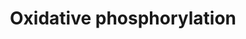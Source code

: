 ---
annotations:
- id: PW:0001059
  parent: classic metabolic pathway
  type: Pathway Ontology
  value: oxidative phosphorylation pathway
authors:
- MaintBot
- Fehrhart
description: ''
last-edited: 2019-08-16
organisms:
- Danio rerio
redirect_from:
- /index.php/Pathway:WP1335
- /instance/WP1335
revision: null
schema-jsonld:
- '@context': https://schema.org/
  '@id': https://wikipathways.github.io/pathways/WP1335.html
  '@type': Dataset
  creator:
    '@type': Organization
    name: WikiPathways
  description: ''
  keywords:
  - ADP
  - ATP
  - ATP5B
  - ATP5E
  - ATP5G1
  - ATP5G2
  - ATP5G3
  - ATP5I
  - ATP6
  - ATP6AP1
  - CI-SGDH
  - GZMB
  - Hydrogen
  - KFYI
  - LOC100003066
  - LOC100149467
  - LOC402883
  - LOC727762
  - NAD
  - NADH
  - ND1
  - ND2
  - ND3
  - ND4
  - ND4L
  - ND5
  - ND6
  - NDUFA4
  - NDUFS7
  - atp5a1
  - atp5d
  - atp5f1
  - atp5h
  - atp5j
  - atp5l
  - atp5o
  - atp5s
  - atp6ap2
  - mt-atp6
  - mt-co3
  - ndufa10
  - ndufa6
  - ndufa8
  - ndufab1
  - ndufb10
  - ndufb4
  - ndufb5
  - ndufb8
  - ndufb9
  - ndufs1
  - ndufs2
  - ndufs3
  - ndufs4
  - ndufs5
  - ndufs6
  - ndufs8
  - ndufv1
  - ndufv3
  - zgc:100908
  - zgc:110155
  - zgc:112340
  - zgc:114172
  - zgc:66391
  - zgc:73198
  - zgc:73329
  - zgc:73375
  - zgc:77820
  - zgc:92850
  license: CC0
  name: Oxidative phosphorylation
seo: CreativeWork
title: Oxidative phosphorylation
wpid: WP1335
---